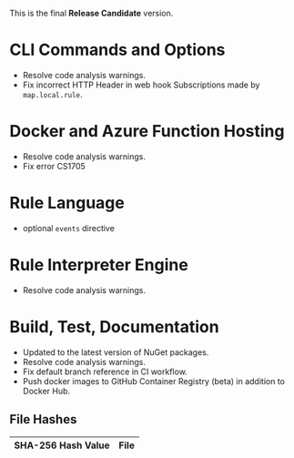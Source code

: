 This is the final **Release Candidate** version.

CLI Commands and Options
========================
* Resolve code analysis warnings.
* Fix incorrect HTTP Header in web hook Subscriptions made by `map.local.rule`.


Docker and Azure Function Hosting
========================
* Resolve code analysis warnings.
* Fix error CS1705


Rule Language
========================
* optional `events` directive


Rule Interpreter Engine
========================
* Resolve code analysis warnings.


Build, Test, Documentation
========================
* Updated to the latest version of NuGet packages.
* Resolve code analysis warnings.
* Fix default branch reference in CI workflow.
* Push docker images to GitHub Container Registry (beta) in addition to Docker Hub.


File Hashes
------------------------

SHA-256 Hash Value                                               |  File
-----------------------------------------------------------------|-------------------------------
